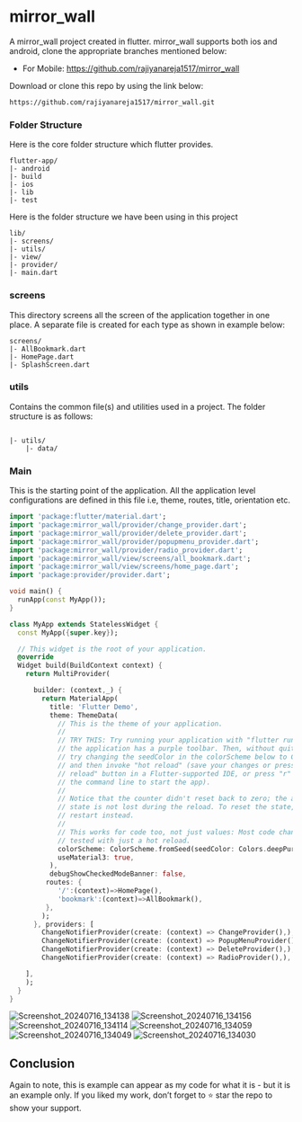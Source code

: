 
# mirror_wall

A mirror_wall project created in flutter. mirror_wall supports both ios and android, clone the appropriate branches mentioned below:

* For Mobile: https://github.com/rajiyanareja1517/mirror_wall
 

Download or clone this repo by using the link below:

```
https://github.com/rajiyanareja1517/mirror_wall.git
```

### Folder Structure
Here is the core folder structure which flutter provides.

```
flutter-app/
|- android
|- build
|- ios
|- lib
|- test
```

Here is the folder structure we have been using in this project

```
lib/
|- screens/
|- utils/
|- view/
|- provider/
|- main.dart
```

### screens

This directory screens all the screen of the application together in one place. A separate file is created for each type as shown in example below:

```
screens/
|- AllBookmark.dart
|- HomePage.dart
|- SplashScreen.dart
```

### utils

Contains the common file(s) and utilities used in a project. The folder structure is as follows:

```

|- utils/
    |- data/

```


### Main

This is the starting point of the application. All the application level configurations are defined in this file i.e, theme, routes, title, orientation etc.

```dart
import 'package:flutter/material.dart';
import 'package:mirror_wall/provider/change_provider.dart';
import 'package:mirror_wall/provider/delete_provider.dart';
import 'package:mirror_wall/provider/popupmenu_provider.dart';
import 'package:mirror_wall/provider/radio_provider.dart';
import 'package:mirror_wall/view/screens/all_bookmark.dart';
import 'package:mirror_wall/view/screens/home_page.dart';
import 'package:provider/provider.dart';

void main() {
  runApp(const MyApp());
}

class MyApp extends StatelessWidget {
  const MyApp({super.key}); 

  // This widget is the root of your application.
  @override
  Widget build(BuildContext context) {
    return MultiProvider(

      builder: (context,_) {
        return MaterialApp(
          title: 'Flutter Demo',
          theme: ThemeData(
            // This is the theme of your application.
            //
            // TRY THIS: Try running your application with "flutter run". You'll see
            // the application has a purple toolbar. Then, without quitting the app,
            // try changing the seedColor in the colorScheme below to Colors.green
            // and then invoke "hot reload" (save your changes or press the "hot
            // reload" button in a Flutter-supported IDE, or press "r" if you used
            // the command line to start the app).
            //
            // Notice that the counter didn't reset back to zero; the application
            // state is not lost during the reload. To reset the state, use hot
            // restart instead.
            //
            // This works for code too, not just values: Most code changes can be
            // tested with just a hot reload.
            colorScheme: ColorScheme.fromSeed(seedColor: Colors.deepPurple),
            useMaterial3: true,
          ),
          debugShowCheckedModeBanner: false,
         routes: {
            '/':(context)=>HomePage(),
            'bookmark':(context)=>AllBookmark(),
         },
        );
      }, providers: [
        ChangeNotifierProvider(create: (context) => ChangeProvider(),),
        ChangeNotifierProvider(create: (context) => PopupMenuProvider(),),
        ChangeNotifierProvider(create: (context) => DeleteProvider(),),
        ChangeNotifierProvider(create: (context) => RadioProvider(),),

    ],
    );
  }
}


```
![Screenshot_20240716_134138](https://github.com/user-attachments/assets/b2c63ffc-64e3-4221-bf45-b8679033bece)
![Screenshot_20240716_134156](https://github.com/user-attachments/assets/91666d62-4706-42a2-89cc-6ef8b4a1d3c6)
![Screenshot_20240716_134114](https://github.com/user-attachments/assets/935d29b3-a508-4310-8987-91eb0f390d94)
![Screenshot_20240716_134059](https://github.com/user-attachments/assets/c3461531-69cf-4e31-b7bf-ed042e2068ee)
![Screenshot_20240716_134049](https://github.com/user-attachments/assets/0afe3f87-8f2d-4a53-8d6b-cd4e87e1fecf)
![Screenshot_20240716_134030](https://github.com/user-attachments/assets/8ac6470c-433f-4699-b311-5fece91c1fe0)




## Conclusion

Again to note, this is example can appear as my code for what it is - but it is an example only. If you liked my work, don’t forget to ⭐ star the repo to show your support.
